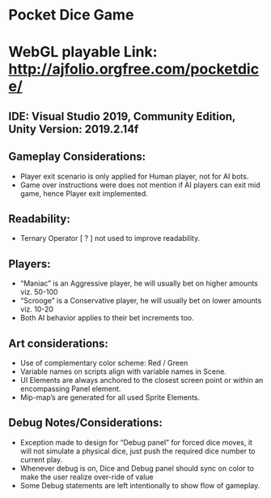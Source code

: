 # Pocket Dice Game

# WebGL playable Link: http://ajfolio.orgfree.com/pocketdice/

## IDE: Visual Studio 2019, Community Edition, Unity Version: 2019.2.14f

## Gameplay Considerations:
*	Player exit scenario is only applied for Human player, not for AI bots.
*	Game over instructions were does not mention if AI players can exit mid game, hence Player exit implemented.

## Readability:
*	Ternary Operator [ ? ] not used to improve readability.

## Players:
*	“Maniac” is an Aggressive player, he will usually bet on higher amounts viz. 50-100
*	“Scrooge” is a Conservative player, he will usually bet on lower amounts viz. 10-20
*	Both AI behavior applies to their bet increments too.

## Art considerations:
*	Use of complementary color scheme: Red / Green
*	Variable names on scripts align with variable names in Scene.
*	UI Elements are always anchored to the closest screen point or within an encompassing Panel element.
*	Mip-map’s are generated for all used Sprite Elements.

## Debug Notes/Considerations:
*	Exception made to design for “Debug panel” for forced dice moves, it will not simulate a physical dice, just push the required dice number to current play.
*	Whenever debug is on, Dice and Debug panel should sync on color to make the user realize over-ride of value
*	Some Debug statements are left intentionally to show flow of gameplay.

